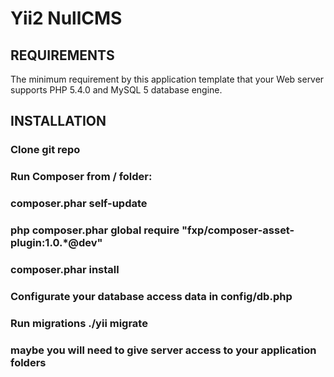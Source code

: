 Yii2 NullCMS
================================

REQUIREMENTS
------------

The minimum requirement by this application template that your Web server supports PHP 5.4.0
and MySQL 5 database engine.


INSTALLATION
------------

### Clone git repo

### Run Composer from / folder:

### composer.phar self-update

### php composer.phar global require "fxp/composer-asset-plugin:1.0.*@dev"

### composer.phar install

### Configurate your database access data in config/db.php

### Run migrations ./yii migrate

### maybe you will need to give server access to your application folders

